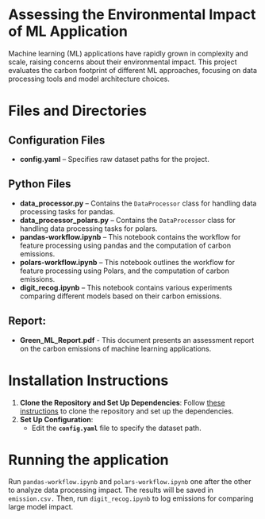# Assessing the Environmental Impact of ML Application
Machine learning (ML) applications have rapidly grown in complexity and scale, raising concerns about
their environmental impact. This project evaluates the carbon footprint of different ML approaches,
focusing on data processing tools and model architecture choices.

# Files and Directories  

## Configuration Files  
- **config.yaml** – Specifies raw dataset paths for the project.  

## Python Files  
- **data_processor.py** – Contains the `DataProcessor` class for handling data processing tasks for pandas.  
- **data_processor_polars.py** – Contains the `DataProcessor` class for handling data processing tasks for polars.
- **pandas-workflow.ipynb** – This notebook contains the workflow for feature processing using pandas and the computation of carbon emissions. 
- **polars-workflow.ipynb** – This notebook outlines the workflow for feature processing using Polars, and the computation of carbon emissions. 
- **digit_recog.ipynb** – This notebook contains various experiments comparing different models based on their carbon emissions.

## Report:
- **Green_ML_Report.pdf** - This document presents an assessment report on the carbon emissions of machine learning applications.

# Installation Instructions
1. **Clone the Repository and Set Up Dependencies**: Follow [these instructions](https://github.com/eshita53/Progmramming_6/blob/main/README.md#installation) to clone the repository and set up the dependencies.
2. **Set Up Configuration**:
   - Edit the **`config.yaml`** file to specify the dataset path.

# Running the application

Run `pandas-workflow.ipynb` and `polars-workflow.ipynb` one after the other to analyze data processing impact. The results will be saved in `emission.csv.` Then, run `digit_recog.ipynb` to log emissions for comparing large model impact.
